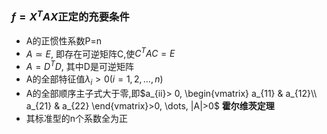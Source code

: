 ### $f=X^TAX$正定的充要条件
- A的正惯性系数P=n
- $A\simeq E$, 即存在可逆矩阵C,使$C^TAC=E$
- $A=D^TD$, 其中D是可逆矩阵
- A的全部特征值$\lambda_i> 0(i=1, 2, \dots, n)$
- A的全部顺序主子式大于零,即$a_{ii}> 0, \begin{vmatrix}
a_{11} & a_{12}\\
a_{21} & a_{22}
\end{vmatrix}>0, \dots, |A|>0$ **霍尔维茨定理**
- 其标准型的n个系数全为正
